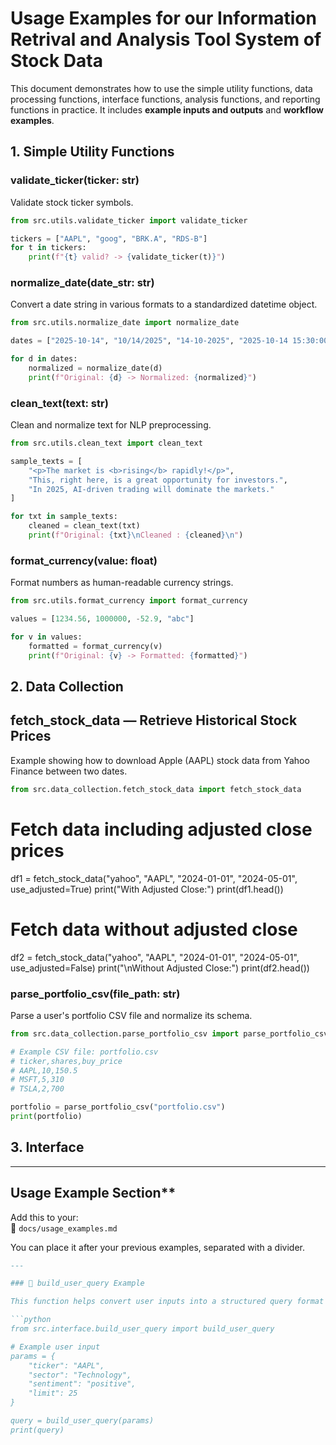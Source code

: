 # Usage Examples for our Information Retrival and Analysis Tool System of Stock Data
This document demonstrates how to use the simple utility functions, data processing functions, interface functions, analysis functions, and reporting functions in practice. 
It includes **example inputs and outputs** and **workflow examples**. 

## 1. Simple Utility Functions

### validate_ticker(ticker: str)


Validate stock ticker symbols.

```python
from src.utils.validate_ticker import validate_ticker

tickers = ["AAPL", "goog", "BRK.A", "RDS-B"]
for t in tickers:
    print(f"{t} valid? -> {validate_ticker(t)}")
```

### normalize_date(date_str: str)
Convert a date string in various formats to a standardized datetime object.

```python
from src.utils.normalize_date import normalize_date

dates = ["2025-10-14", "10/14/2025", "14-10-2025", "2025-10-14 15:30:00"]

for d in dates:
    normalized = normalize_date(d)
    print(f"Original: {d} -> Normalized: {normalized}")

```

### clean_text(text: str)
Clean and normalize text for NLP preprocessing.

```python
from src.utils.clean_text import clean_text

sample_texts = [
    "<p>The market is <b>rising</b> rapidly!</p>",
    "This, right here, is a great opportunity for investors.",
    "In 2025, AI-driven trading will dominate the markets."
]

for txt in sample_texts:
    cleaned = clean_text(txt)
    print(f"Original: {txt}\nCleaned : {cleaned}\n")

```
### format_currency(value: float)
Format numbers as human-readable currency strings.

```python
from src.utils.format_currency import format_currency

values = [1234.56, 1000000, -52.9, "abc"]

for v in values:
    formatted = format_currency(v)
    print(f"Original: {v} -> Formatted: {formatted}")

```

## 2. Data Collection 

## fetch_stock_data — Retrieve Historical Stock Prices
Example showing how to download Apple (AAPL) stock data from Yahoo Finance between two dates.

```python
from src.data_collection.fetch_stock_data import fetch_stock_data
```
# Fetch data including adjusted close prices
df1 = fetch_stock_data("yahoo", "AAPL", "2024-01-01", "2024-05-01", use_adjusted=True)
print("With Adjusted Close:")
print(df1.head())

# Fetch data without adjusted close
df2 = fetch_stock_data("yahoo", "AAPL", "2024-01-01", "2024-05-01", use_adjusted=False)
print("\nWithout Adjusted Close:")
print(df2.head())

### parse_portfolio_csv(file_path: str)
Parse a user's portfolio CSV file and normalize its schema.

```python
from src.data_collection.parse_portfolio_csv import parse_portfolio_csv

# Example CSV file: portfolio.csv
# ticker,shares,buy_price
# AAPL,10,150.5
# MSFT,5,310
# TSLA,2,700

portfolio = parse_portfolio_csv("portfolio.csv")
print(portfolio)

```
## 3. Interface

---

## Usage Example Section**
Add this to your:  
📄 `docs/usage_examples.md`  

You can place it after your previous examples, separated with a divider.

```markdown
---

### 🧠 build_user_query Example

This function helps convert user inputs into a structured query format that can be sent to data collection or analysis modules.

```python
from src.interface.build_user_query import build_user_query

# Example user input
params = {
    "ticker": "AAPL",
    "sector": "Technology",
    "sentiment": "positive",
    "limit": 25
}

query = build_user_query(params)
print(query)



